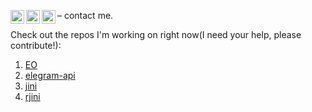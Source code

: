 – contact me.
[<img align="left" alt="l3r8yJ | Gmail" width="22px" src="https://cdn.jsdelivr.net/npm/simple-icons@v3/icons/gmail.svg" />](mailto:l3r8y@duck.com)
[<img align="left" alt="l3r8yJ | LinkedIn" width="22px" src="https://cdn.jsdelivr.net/npm/simple-icons@v3/icons/linkedin.svg" />](https://www.linkedin.com/in/l3r8y/)
[<img align="left" alt="l3r8yJ | Telegram" width="22px" src="https://cdn.jsdelivr.net/npm/simple-icons@v3/icons/telegram.svg" />](https://t.me/l3r8y)
<br/>

Check out the repos I'm working on right now(I need your help, please contribute!):
  1. [EO](https://github.com/objectionary/eo)
  2. [elegram-api](https://github.com/l3r8yJ/elegram-api)
  3. [jini](https://github.com/l3r8yJ/jini)
  4. [rjini](https://github.com/l3r8yJ/rjini)
